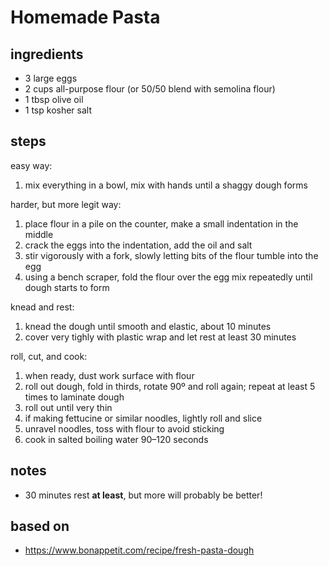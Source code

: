 # Homemade Pasta  

## ingredients
* 3 large eggs  
* 2 cups all-purpose flour (or 50/50 blend with semolina flour)  
* 1 tbsp olive oil  
* 1 tsp kosher salt  

## steps

easy way:  
1. mix everything in a bowl, mix with hands until a shaggy dough forms  

harder, but more legit way:
1. place flour in a pile on the counter, make a small indentation in the middle  
2. crack the eggs into the indentation, add the oil and salt  
3. stir vigorously with a fork, slowly letting bits of the flour tumble into the egg  
4. using a bench scraper, fold the flour over the egg mix repeatedly until dough starts to form  

knead and rest:  
1. knead the dough until smooth and elastic, about 10 minutes  
2. cover very tighly with plastic wrap and let rest at least 30 minutes  

roll, cut, and cook:  
1. when ready, dust work surface with flour  
2. roll out dough, fold in thirds, rotate 90º and roll again; repeat at least 5 times to laminate dough  
3. roll out until very thin  
4. if making fettucine or similar noodles, lightly roll and slice  
5. unravel noodles, toss with flour to avoid sticking  
6. cook in salted boiling water 90–120 seconds  

## notes  
* 30 minutes rest **at least**, but more will probably be better!  

## based on
* https://www.bonappetit.com/recipe/fresh-pasta-dough  

